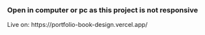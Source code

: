 <h3>Open in computer or pc as  this project is not responsive</h3>
Live on: https://portfolio-book-design.vercel.app/
